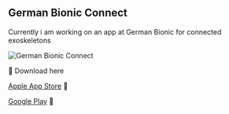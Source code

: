 ## German Bionic Connect 

Currently i am working on an app at German Bionic for connected exoskeletons

![German Bionic Connect](/images/gbc_showcase.png)

:rocket: Download here

[Apple App Store](https://apps.apple.com/de/app/german-bionic-connect/id6477394109?l=en-GB) :link: 

[Google Play](https://play.google.com/store/apps/details?id=com.germanbionic.mobile&pcampaignid=web_share) :link: 
